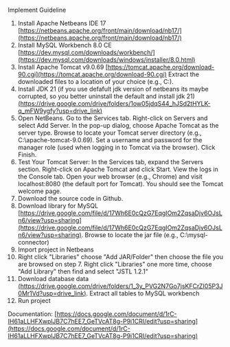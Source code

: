 Implement Guideline

1. Install Apache Netbeans IDE 17 [https://netbeans.apache.org/front/main/download/nb17/](https://netbeans.apache.org/front/main/download/nb17/)
2. Install MySQL Workbench 8.0 CE [https://dev.mysql.com/downloads/workbench/](https://dev.mysql.com/downloads/windows/installer/8.0.html)
3. Install Apache Tomcat v9.0.69 [https://tomcat.apache.org/download-90.cgi](https://tomcat.apache.org/download-90.cgi)
   Extract the downloaded files to a location of your choice (e.g., C:\).
4. Install JDK 21 (if you use defafult jdk version of netbeans its maybe corrupted, so you better uninstall the default and install jdk 21) [(https://drive.google.com/drive/folders/1ow05jdqS44_hJSd2tHYLK-q_mFW9ygfy?usp=drive_link)](https://drive.google.com/drive/folders/1ow05jdqS44_hJSd2tHYLK-q_mFW9ygfy?usp=sharing)
5. Open NetBeans.
  Go to the Services tab.
  Right-click on Servers and select Add Server.
  In the pop-up dialog, choose Apache Tomcat as the server type.
  Browse to locate your Tomcat server directory (e.g., C:\apache-tomcat-9.0.69).
  Set a username and password for the manager role (used when logging in to Tomcat via the browser).
  Click Finish.
6. Test Your Tomcat Server:
  In the Services tab, expand the Servers section.
  Right-click on Apache Tomcat and click Start.
  View the logs in the Console tab.
  Open your web browser (e.g., Chrome) and visit localhost:8080 (the default port for Tomcat). You should see the Tomcat welcome page.
7. Download the source code in Github.
8. Download library for MySQL [https://drive.google.com/file/d/17Wh6E0cQzG7EqgIOm2ZqsaDjv6OJsLn6/view?usp=sharing](https://drive.google.com/file/d/17Wh6E0cQzG7EqgIOm2ZqsaDjv6OJsLn6/view?usp=sharing).
  Browse to locate the jar file (e.g., C:\mysql-connector)
9. Import project in Netbeans
10. Right click "Libraries" choose "Add JAR/Folder" then choose the file you are browsed on step 7.
   Right click "Libraries" one more time, choose "Add Library" then find and select "JSTL 1.2.1"
11. Download database data [(https://drive.google.com/drive/folders/1_3y_PVG2N7Go7jsKFCrZI05P3J0Mr1Vd?usp=drive_link)](https://drive.google.com/drive/folders/1_3y_PVG2N7Go7jsKFCrZI05P3J0Mr1Vd?usp=sharing). Extract all tables to MySQL workbench
12. Run project

Documentation: [https://docs.google.com/document/d/1rC-IH61aLLHFXwplJB7C7hEE7_GeTVcAT8g-P9i1CRI/edit?usp=sharing](https://docs.google.com/document/d/1rC-IH61aLLHFXwplJB7C7hEE7_GeTVcAT8g-P9i1CRI/edit?usp=sharing)
